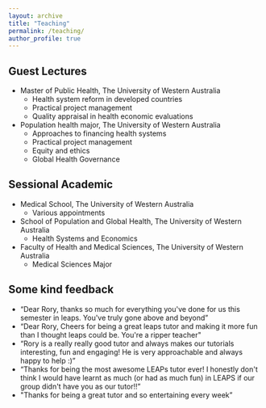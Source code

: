 ```yaml
---
layout: archive
title: "Teaching"
permalink: /teaching/
author_profile: true
---
```

## Guest Lectures

- Master of Public Health, The University of Western Australia
  - Health system reform in developed countries
  - Practical project management
  - Quality appraisal in health economic evaluations
- Population health major, The University of Western Australia
  - Approaches to financing health systems
  - Practical project management
  - Equity and ethics
  - Global Health Governance

## Sessional Academic

- Medical School, The University of Western Australia
  - Various appointments
- School of Population and Global Health, The University of Western Australia
  - Health Systems and Economics
- Faculty of Health and Medical Sciences, The University of Western Australia
  - Medical Sciences Major

## Some kind feedback

- “Dear Rory, thanks so much for everything you've done for us this semester in leaps. You've truly gone above and beyond”
- “Dear Rory, Cheers for being a great leaps tutor and making it more fun than I thought leaps could be. You're a ripper teacher"
- “Rory is a really really good tutor and always makes our tutorials interesting, fun and engaging! He is very approachable and always happy to help :)”
- “Thanks for being the most awesome LEAPs tutor ever! I honestly don't think I would have learnt as much (or had as much fun) in LEAPS if our group didn't have you as our tutor!!” 
- "Thanks for being a great tutor and so entertaining every week”

